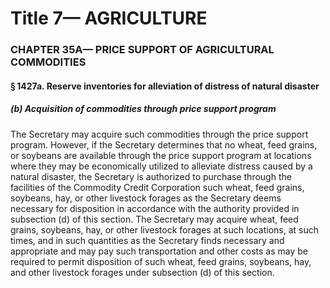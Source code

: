 
# Title 7— AGRICULTURE
### CHAPTER 35A— PRICE SUPPORT OF AGRICULTURAL COMMODITIES
#### § 1427a. Reserve inventories for alleviation of distress of natural disaster
##### (b) Acquisition of commodities through price support program

The Secretary may acquire such commodities through the price support program. However, if the Secretary determines that no wheat, feed grains, or soybeans are available through the price support program at locations where they may be economically utilized to alleviate distress caused by a natural disaster, the Secretary is authorized to purchase through the facilities of the Commodity Credit Corporation such wheat, feed grains, soybeans, hay, or other livestock forages as the Secretary deems necessary for disposition in accordance with the authority provided in subsection (d) of this section. The Secretary may acquire wheat, feed grains, soybeans, hay, or other livestock forages at such locations, at such times, and in such quantities as the Secretary finds necessary and appropriate and may pay such transportation and other costs as may be required to permit disposition of such wheat, feed grains, soybeans, hay, and other livestock forages under subsection (d) of this section.
